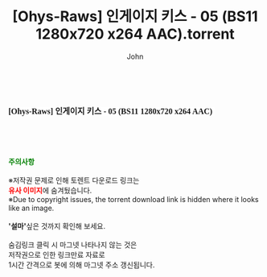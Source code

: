 ﻿---
layout: post
title:  "[Ohys-Raws] 인게이지 키스 - 05 (BS11 1280x720 x264 AAC).torrent"
author: John
categories: [ 애니메이션 ]
tags: [  ]
image:  
description: "[Ohys-Raws] 인게이지 키스 - 05 (BS11 1280x720 x264 AAC) torrent 정보 공유"
toc: true
toc_sticky: true
---

<br>
<div class="view-img">
<a class="view_image" href="https://torrentmobile60.com/bbs/view_image.php?fn=%2Fdata%2Ffile%2Fani%2F3659260999_Qq2cMKDN_c619f391ebdaa97caf26e96081c53d86d08c553d.jpg" target="_blank"><img alt="" class="img-tag" content="https://torrentmobile60.com/data/file/ani/3659260999_Qq2cMKDN_c619f391ebdaa97caf26e96081c53d86d08c553d.jpg" itemprop="image" src="https://torrentmobile60.com/data/file/ani/3659260999_Qq2cMKDN_c619f391ebdaa97caf26e96081c53d86d08c553d.jpg"/></a></div><div class="view-content" itemprop="description">
<p><span style="font-family:nanumsquareround;font-size:16px;font-weight:700;white-space:nowrap;background-color:rgb(255,255,255);">[Ohys-Raws] 인게이지 키스 - 05 (BS11 1280x720 x264 AAC) </span> </p> </div>
    
<br><br><br>
<p data-ke-size="size16"><b><span style="color: green;">주의사항</span></b><br /><br />※저작권 문제로 인해 토렌트 다운로드 링크는<br /><b><span style="color: red;">유사 이미지</span></b>에 숨겨뒀습니다.<br />※Due to copyright issues, the torrent download link is hidden where it looks like an image.<br /><br /><b>'설마'</b>싶은 것까지 확인해 보세요.<br /><br />숨김링크 클릭 시 마그넷 나타나지 않는 것은<br />저작권으로 인한 링크만료 자료로<br />1시간 간격으로 봇에 의해 마그넷 주소 갱신됩니다.</p>
